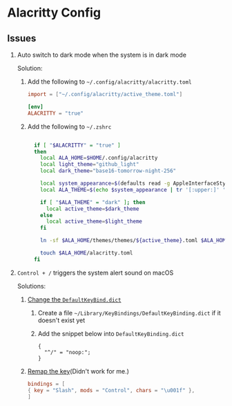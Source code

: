 # Alacritty Config

## Issues

1.  Auto switch to dark mode when the system is in dark mode

    Solution:

    1.  Add the following to `~/.config/alacritty/alacritty.toml`

        ```toml
        import = ["~/.config/alacritty/active_theme.toml"]

        [env]
        ALACRITTY = "true"
        ```

    2.  Add the following to `~/.zshrc`

        ```zsh

          if [ "$ALACRITTY" = "true" ]
          then
            local ALA_HOME=$HOME/.config/alacritty
            local light_theme="github_light"
            local dark_theme="base16-tomorrow-night-256"

            local system_appearance=$(defaults read -g AppleInterfaceStyle 2>/dev/null || echo "Light")
            local ALA_THEME=$(echo $system_appearance | tr '[:upper:]' '[:lower:]')

            if [ "$ALA_THEME" = "dark" ]; then
              local active_theme=$dark_theme
            else
              local active_theme=$light_theme
            fi

            ln -sf $ALA_HOME/themes/themes/${active_theme}.toml $ALA_HOME/active_theme.toml

            touch $ALA_HOME/alacritty.toml
          fi
        ```

1.  `Control + /` triggers the system alert sound on macOS

    Solutions:

    1. [Change the `DefaultKeyBind.dict`](https://github.com/alacritty/alacritty/issues/3014#issuecomment-1659329460)

       1. Create a file `~/Library/KeyBindings/DefaultKeyBinding.dict` if it doesn't exist yet
       2. Add the snippet below into `DefaultKeyBinding.dict`

          ```dict
          {
            "^/" = "noop:";
          }
          ```

    1. [Remap the key](https://github.com/alacritty/alacritty/issues/7608#issuecomment-1975006973)(Didn't work for me.)

       ```toml
       bindings = [
       { key = "Slash", mods = "Control", chars = "\u001f" },
       ]
       ```

```

```

